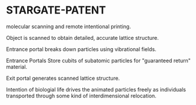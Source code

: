 # STARGATE-PATENT

molecular scanning and remote intentional printing.

Object is scanned to obtain detailed, accurate lattice structure.

Entrance portal breaks down particles using vibrational fields.

Entrance Portals Store cubits of subatomic particles for "guaranteed return" material.

Exit portal generates scanned lattice structure.

Intention of biologial life drives the animated particles freely as individuals transported through some kind of interdimensional relocation.

